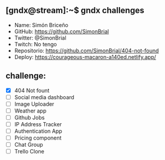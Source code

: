 ## [gndx@stream]:~$ gndx challenges

- Name: Simón Briceño
- GitHub: https://github.com/SimonBrial
- Twitter: @SimonBrial
- Twitch: No tengo
- Repositorio: https://github.com/SimonBrial/404-not-found
- Deploy: https://courageous-macaron-a140ed.netlify.app/

## challenge:
  - [X] 404 Not fount
  - [ ] Social media dashboard
  - [ ] Image Uploader
  - [ ] Weather app
  - [ ] Github Jobs
  - [ ] IP Address Tracker
  - [ ] Authentication App
  - [ ] Pricing component
  - [ ] Chat Group
  - [ ] Trello Clone
